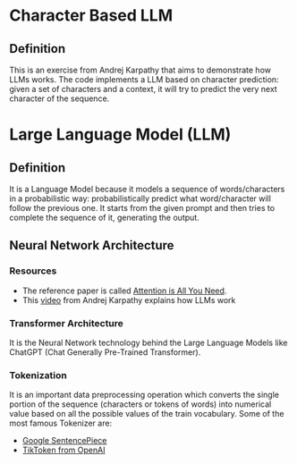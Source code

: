 # Character Based LLM
## Definition
This is an exercise from Andrej Karpathy that aims to demonstrate how LLMs works.
The code implements a LLM based on character prediction: given a set of characters and a context, it will try to predict
the very next character of the sequence.
# Large Language Model (LLM)
## Definition
It is a Language Model because it models a sequence of words/characters in a probabilistic way: 
probabilistically predict what word/character will follow the previous one. 
It starts from the given prompt and then tries to complete the sequence of it, generating the output.
## Neural Network Architecture
### Resources
- The reference paper is called [Attention is All You Need](https://arxiv.org/abs/1706.03762).
- This [video](https://www.youtube.com/watch?v=kCc8FmEb1nY) from Andrej Karpathy explains how LLMs work
### Transformer Architecture
It is the Neural Network technology behind the Large Language Models like ChatGPT (Chat Generally Pre-Trained Transformer).
### Tokenization
It is an important data preprocessing operation which converts the single portion of the sequence 
(characters or tokens of words) into numerical value based on all the possible values of the train vocabulary.
Some of the most famous Tokenizer are:
- [Google SentencePiece](https://github.com/google/sentencepiece)
- [TikToken from OpenAI](https://github.com/openai/tiktoken)
